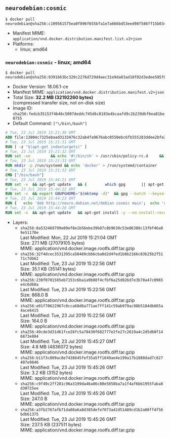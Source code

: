 ## `neurodebian:cosmic`

```console
$ docker pull neurodebian@sha256:c109561575ea0f896f655bfa1e7a666bd53eed98f586ff15b034fad839b87c95
```

-	Manifest MIME: `application/vnd.docker.distribution.manifest.list.v2+json`
-	Platforms:
	-	linux; amd64

### `neurodebian:cosmic` - linux; amd64

```console
$ docker pull neurodebian@sha256:9391663bc320c2276d729d4aec31e9da83ad10f02d3edee505f8a977f4340301
```

-	Docker Version: 18.06.1-ce
-	Manifest MIME: `application/vnd.docker.distribution.manifest.v2+json`
-	Total Size: **32.2 MB (32192260 bytes)**  
	(compressed transfer size, not on-disk size)
-	Image ID: `sha256:fedcb35153f4b46c5007deddc745d6c8103e4bcaafd9c2b239dbf6ea81be0755`
-	Default Command: `["\/bin\/bash"]`

```dockerfile
# Tue, 23 Jul 2019 15:21:30 GMT
ADD file:13804c7325ebaad3133476c32ab4fa9676abc0550ebc6fb555283ddee2bfe24a in / 
# Tue, 23 Jul 2019 15:21:31 GMT
RUN [ -z "$(apt-get indextargets)" ]
# Tue, 23 Jul 2019 15:21:32 GMT
RUN set -xe 		&& echo '#!/bin/sh' > /usr/sbin/policy-rc.d 	&& echo 'exit 101' >> /usr/sbin/policy-rc.d 	&& chmod +x /usr/sbin/policy-rc.d 		&& dpkg-divert --local --rename --add /sbin/initctl 	&& cp -a /usr/sbin/policy-rc.d /sbin/initctl 	&& sed -i 's/^exit.*/exit 0/' /sbin/initctl 		&& echo 'force-unsafe-io' > /etc/dpkg/dpkg.cfg.d/docker-apt-speedup 		&& echo 'DPkg::Post-Invoke { "rm -f /var/cache/apt/archives/*.deb /var/cache/apt/archives/partial/*.deb /var/cache/apt/*.bin || true"; };' > /etc/apt/apt.conf.d/docker-clean 	&& echo 'APT::Update::Post-Invoke { "rm -f /var/cache/apt/archives/*.deb /var/cache/apt/archives/partial/*.deb /var/cache/apt/*.bin || true"; };' >> /etc/apt/apt.conf.d/docker-clean 	&& echo 'Dir::Cache::pkgcache ""; Dir::Cache::srcpkgcache "";' >> /etc/apt/apt.conf.d/docker-clean 		&& echo 'Acquire::Languages "none";' > /etc/apt/apt.conf.d/docker-no-languages 		&& echo 'Acquire::GzipIndexes "true"; Acquire::CompressionTypes::Order:: "gz";' > /etc/apt/apt.conf.d/docker-gzip-indexes 		&& echo 'Apt::AutoRemove::SuggestsImportant "false";' > /etc/apt/apt.conf.d/docker-autoremove-suggests
# Tue, 23 Jul 2019 15:21:33 GMT
RUN mkdir -p /run/systemd && echo 'docker' > /run/systemd/container
# Tue, 23 Jul 2019 15:21:33 GMT
CMD ["/bin/bash"]
# Tue, 23 Jul 2019 15:44:21 GMT
RUN set -x 	&& apt-get update 	&& { 		which gpg 		|| apt-get install -y --no-install-recommends gnupg 	; } 	&& { 		gpg --version | grep -q '^gpg (GnuPG) 1\.' 		|| apt-get install -y --no-install-recommends dirmngr 	; } 	&& rm -rf /var/lib/apt/lists/*
# Tue, 23 Jul 2019 15:44:22 GMT
RUN set -x 	&& export GNUPGHOME="$(mktemp -d)" 	&& gpg --batch --keyserver ha.pool.sks-keyservers.net --recv-keys DD95CC430502E37EF840ACEEA5D32F012649A5A9 	&& gpg --batch --export DD95CC430502E37EF840ACEEA5D32F012649A5A9 > /etc/apt/trusted.gpg.d/neurodebian.gpg 	&& rm -rf "$GNUPGHOME" 	&& apt-key list | grep neurodebian
# Tue, 23 Jul 2019 15:44:23 GMT
RUN { 	echo 'deb http://neuro.debian.net/debian cosmic main'; 	echo 'deb http://neuro.debian.net/debian data main'; 	echo '#deb-src http://neuro.debian.net/debian-devel cosmic main'; } > /etc/apt/sources.list.d/neurodebian.sources.list
# Tue, 23 Jul 2019 15:44:28 GMT
RUN set -x 	&& apt-get update 	&& apt-get install -y --no-install-recommends neurodebian-freeze eatmydata 	&& ln -s /usr/bin/eatmydata /usr/local/bin/apt-get 	&& rm -rf /var/lib/apt/lists/*
```

-	Layers:
	-	`sha256:8a532469799e09ef8e1b56ebe39b87c8b9630c53e86380c13fbf46a09e51170e`  
		Last Modified: Mon, 22 Jul 2019 15:21:04 GMT  
		Size: 27.1 MB (27079105 bytes)  
		MIME: application/vnd.docker.image.rootfs.diff.tar.gzip
	-	`sha256:32f4dcec3531395ca50469cbb6cba0d2d4fed1b8b2166c83b25b2f5171c7db62`  
		Last Modified: Tue, 23 Jul 2019 15:22:56 GMT  
		Size: 35.1 KB (35141 bytes)  
		MIME: application/vnd.docker.image.rootfs.diff.tar.gzip
	-	`sha256:230f0701585eb7153c6ba1a9b08f4cfbf6a25d026d7e3b78a47c0965e4c6d60a`  
		Last Modified: Tue, 23 Jul 2019 15:22:56 GMT  
		Size: 868.0 B  
		MIME: application/vnd.docker.image.rootfs.diff.tar.gzip
	-	`sha256:e01f70622967c0cca68d6a771ae7ff141c59ab979ac98b5184db665a4ace6415`  
		Last Modified: Tue, 23 Jul 2019 15:22:56 GMT  
		Size: 164.0 B  
		MIME: application/vnd.docker.image.rootfs.diff.tar.gzip
	-	`sha256:49cde3d31d61fce28fc5a78430f682777e2fe27c2619a4c2d5d60f146873e884`  
		Last Modified: Tue, 23 Jul 2019 15:45:27 GMT  
		Size: 4.8 MB (4836072 bytes)  
		MIME: application/vnd.docker.image.rootfs.diff.tar.gzip
	-	`sha256:b11f3c809ac8e7438645fef35a5ff1649ae4e199a17b1888dad7c827407e9846`  
		Last Modified: Tue, 23 Jul 2019 15:45:26 GMT  
		Size: 3.2 KB (3152 bytes)  
		MIME: application/vnd.docker.image.rootfs.diff.tar.gzip
	-	`sha256:c9f49c2ff281c96a3199da46a86c80e5858ba7a1f4af6bb1955faba8d30725ee`  
		Last Modified: Tue, 23 Jul 2019 15:45:26 GMT  
		Size: 247.0 B  
		MIME: application/vnd.docker.image.rootfs.diff.tar.gzip
	-	`sha256:a3fb2767afb71da80a6a8d385defe7073a42d51489cd1b2a00ff4f56bdb61375`  
		Last Modified: Tue, 23 Jul 2019 15:45:26 GMT  
		Size: 237.5 KB (237511 bytes)  
		MIME: application/vnd.docker.image.rootfs.diff.tar.gzip
